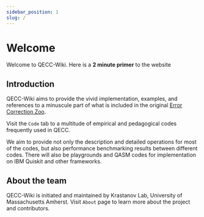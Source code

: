 ```yaml
---
sidebar_position: 1
slug: /
---
```


# Welcome

Welcome to QECC-Wiki. Here is a **2 minute primer** to the website

## Introduction

QECC-Wiki aims to provide the vivid implementation, examples, and references to a minuscule part of what is included in the original [Error Correction Zoo](https://errorcorrectionzoo.org/).

Visit the `Code` tab to a multitude of empirical and pedagogical codes frequently used in QECC.

We aim to provide not only the description and detailed operations for most of the codes, but also performance benchmarking results between different codes. There will also be playgrounds and QASM codes for implementation on IBM Quiskit and other frameworks.

<!-- ## Contributing

Please visit the `Add new code` tab to learn more about how you can contribute to our open source project. -->

## About the team

QECC-Wiki is initiated and maintained by Krastanov Lab, University of Massachusetts Amherst. Visit `About` page to learn more about the project and contributors.

